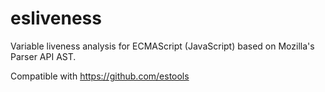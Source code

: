 # esliveness
Variable liveness analysis for ECMAScript (JavaScript) based on Mozilla's Parser API AST.

Compatible with https://github.com/estools
